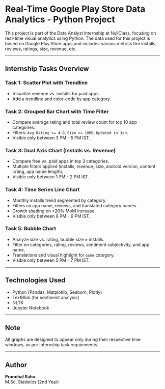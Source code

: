 # Real-Time Google Play Store Data Analytics - Python Project

This project is part of the Data Analyst Internship at NullClass, focusing on real-time visual analytics using Python. The data used for this project is based on Google Play Store apps and includes various metrics like installs, reviews, ratings, size, revenue, etc.

---

##  Internship Tasks Overview

### Task 1: Scatter Plot with Trendline
- Visualize revenue vs. installs for paid apps.
- Add a trendline and color-code by app category.

### Task 2: Grouped Bar Chart with Time Filter
- Compare average rating and total review count for top 10 app categories.
- Filters: `Avg Rating >= 4.0`, `Size >= 10MB`, `Updated in Jan`.
- Visible only between 3 PM - 5 PM IST.

### Task 3: Dual Axis Chart (Installs vs. Revenue)
- Compare free vs. paid apps in top 3 categories.
- Multiple filters applied (installs, revenue, size, android version, content rating, app name length).
- Visible only between 1 PM - 2 PM IST.

### Task 4: Time Series Line Chart
- Monthly installs trend segmented by category.
- Filters on app name, reviews, and translated category names.
- Growth shading on >20% MoM increase.
- Visible only between 6 PM - 9 PM IST.

### Task 5: Bubble Chart
- Analyze size vs. rating, bubble size = installs.
- Filter on categories, rating, reviews, sentiment subjectivity, and app name.
- Translations and visual highlight for `Game` category.
- Visible only between 5 PM - 7 PM IST.

---


## Technologies Used

- Python (Pandas, Matplotlib, Seaborn, Plotly)
- TextBlob (for sentiment analysis)
- NLTK
- Jupyter Notebook

---

## Note

All graphs are designed to appear only during their respective time windows, as per internship task requirements.

---


## Author

**Pranchal Sahu**  
M.Sc. Statistics (2nd Year)  
